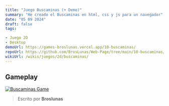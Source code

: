 ```yaml
---
title: "Juego Buscaminas (+ Demo)"
summary: "He creado el Buscaminas en html, css y js para un navegador"
date: "05 09 2024"
draft: false
tags:

- Juego 2D
- Desktop
demoUrl: https://games-broslunas.vercel.app/10-buscaminas/
repoUrl: https://github.com/BrosLunas/Web-Page/tree/main/10-buscaminas/
wikiUrl: /wikis/juegos/2d/buscaminas/
---
```


## Gameplay
[![Buscaminas Game](/assets/img/games/buscaminas.png)](/assets/video/gameplay/buscaminas.mp4)

> Escrito por **Broslunas**